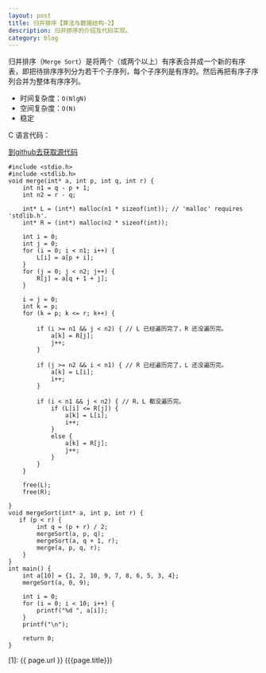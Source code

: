 ```yaml
---
layout: post
title: 归并排序【算法与数据结构-2】
description: 归并排序的介绍及代码实现。
category: blog
---
```


归并排序（`Merge Sort`）是将两个（或两个以上）有序表合并成一个新的有序表，即把待排序序列分为若干个子序列，每个子序列是有序的。然后再把有序子序列合并为整体有序序列。

- 时间复杂度：`O(NlgN)`
- 空间复杂度：`O(N)`
- 稳定

C 语言代码：

[到github去获取源代码](https://github.com/samirchen/algorithms/blob/master/sort/mergeSort.c)

	#include <stdio.h>
	#include <stdlib.h>
	void merge(int* a, int p, int q, int r) {
	    int n1 = q - p + 1;
	    int n2 = r - q;
	 
	    int* L = (int*) malloc(n1 * sizeof(int)); // 'malloc' requires 'stdlib.h'.
	    int* R = (int*) malloc(n2 * sizeof(int));
	 
	    int i = 0;
	    int j = 0;
	    for (i = 0; i < n1; i++) {
	        L[i] = a[p + i];
	    }
	    for (j = 0; j < n2; j++) {
	        R[j] = a[q + 1 + j];
	    }
	 
	    i = j = 0;
	    int k = p;
	    for (k = p; k <= r; k++) {
	 
	        if (i >= n1 && j < n2) { // L 已经遍历完了，R 还没遍历完。
	            a[k] = R[j];
	            j++;
	        }
	 
	        if (j >= n2 && i < n1) { // R 已经遍历完了，L 还没遍历完。
	            a[k] = L[i];
	            i++;
	        }
	 
	        if (i < n1 && j < n2) { // R，L 都没遍历完。
	            if (L[i] <= R[j]) {
	                a[k] = L[i];
	                i++;
	            }
	            else {
	                a[k] = R[j];
	                j++;
	            }
	        }
	    }
	 
	    free(L);
	    free(R);
	 
	}
	void mergeSort(int* a, int p, int r) {
	   if (p < r) {
	        int q = (p + r) / 2;
	        mergeSort(a, p, q);
	        mergeSort(a, q + 1, r);
	        merge(a, p, q, r);
	    }
	}
	int main() {
	    int a[10] = {1, 2, 10, 9, 7, 8, 6, 5, 3, 4};
	    mergeSort(a, 0, 9);
	 
	    int i = 0;
	    for (i = 0; i < 10; i++) {
	        printf("%d ", a[i]);
	    }
	    printf("\n");
	 
	    return 0;
	}


[SamirChen]: http://samirchen.com "SamirChen"
[1]: {{ page.url }} ({{page.title}})